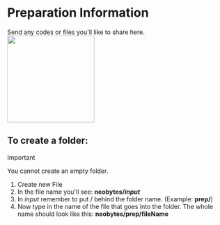 # Preparation Information

Send any codes or files you'll like to share here.
<br>
<img src="https://github.com/qiaodotzip/neobytes/assets/139465626/2ccd1e59-62a6-44d7-96c9-47152721bc6e" width="200" />
<br>
## To create a folder:

> [!IMPORTANT]
> You cannot create an empty folder.

1. Create new File
2. In the file name you'll see: **neobytes/*input***
3. In *input* remember to put / behind the folder name. (Example: **prep/**)
4. Now type in the name of the file that goes into the folder. The whole name should look like this: **neobytes/prep/fileName**


